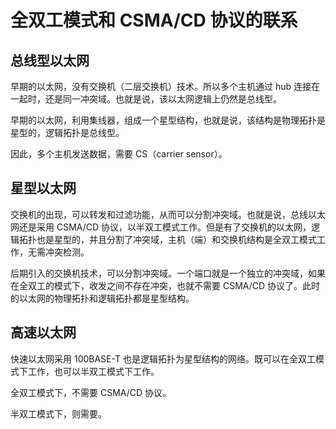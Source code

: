 # 全双工模式和 CSMA/CD 协议的联系

## 总线型以太网

早期的以太网，没有交换机（二层交换机）技术。所以多个主机通过 hub 连接在一起时，还是同一冲突域。也就是说，该以太网逻辑上仍然是总线型。

早期的以太网，利用集线器，组成一个星型结构，也就是说，该结构是物理拓扑是星型的，逻辑拓扑是总线型。

因此，多个主机发送数据，需要 CS（carrier sensor）。

## 星型以太网

交换机的出现，可以转发和过滤功能，从而可以分割冲突域。也就是说，总线以太网还是采用 CSMA/CD 协议，以半双工模式工作。但是有了交换机的以太网，逻辑拓扑也是星型的，并且分割了冲突域，主机（端）和交换机结构是全双工模式工作，无需冲突检测。

后期引入的交换机技术，可以分割冲突域。一个端口就是一个独立的冲突域，如果在全双工的模式下，收发之间不存在冲突，也就不需要 CSMA/CD 协议了。此时的以太网的物理拓扑和逻辑拓扑都是星型结构。


## 高速以太网

快速以太网采用 100BASE-T 也是逻辑拓扑为星型结构的网络。既可以在全双工模式下工作，也可以半双工模式下工作。

全双工模式下，不需要 CSMA/CD 协议。

半双工模式下，则需要。